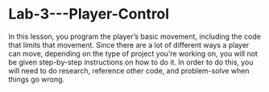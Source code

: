 # Lab-3---Player-Control
In this lesson, you program the player’s basic movement, including the code that limits that movement. Since there are a lot of different ways a player can move, depending on the type of project you’re working on, you will not be given step-by-step instructions on how to do it. In order to do this, you will need to do research, reference other code, and problem-solve when things go wrong.
